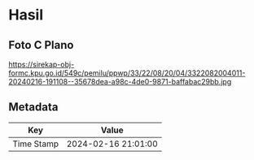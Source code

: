 # Hasil

## Foto C Plano

https://sirekap-obj-formc.kpu.go.id/549c/pemilu/ppwp/33/22/08/20/04/3322082004011-20240216-191108--35678dea-a98c-4de0-9871-baffabac29bb.jpg


## Metadata

| Key        | Value               |
| ---------- | ------------------- |
| Time Stamp | 2024-02-16 21:01:00 |



